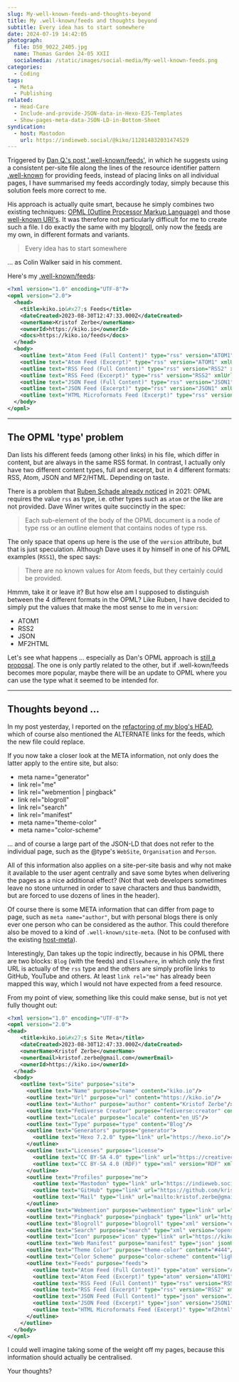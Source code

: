 ```yaml
---
slug: My-well-known-feeds-and-thoughts-beyond
title: My .well-known/feeds and thoughts beyond
subtitle: Every idea has to start somewhere
date: 2024-07-19 14:42:05
photograph:
  file: D50_9022_2405.jpg
  name: Thomas Garden 24-05 XXII
  socialmedia: /static/images/social-media/My-well-known-feeds.png
categories:
  - Coding
tags:
  - Meta
  - Publishing
related:
  - Head-Care
  - Include-and-provide-JSON-data-in-Hexo-EJS-Templates
  - Show-pages-meta-data-JSON-LD-in-Bottom-Sheet
syndication:
  - host: Mastodon
    url: https://indieweb.social/@kiko/112814832031474529
---
```


Triggered by [Dan Q.'s post '.well-known/feeds'](https://danq.me/2023/08/23/well-known-feeds/), in which he suggests using a consistent per-site file along the lines of the resource identifier pattern [.well-known](https://en.wikipedia.org/wiki/Well-known_URI) for providing feeds, instead of placing links on all individual pages, I have summarised my feeds accordingly today, simply because this solution feels more correct to me.

His approach is actually quite smart, because he simply combines two existing techniques: [OPML (Outline Processor Markup Language)](https://en.wikipedia.org/wiki/OPML) and those [well-known URI's](https://www.iana.org/assignments/well-known-uris/well-known-uris.xhtml). It was therefore not particularly difficult for me to create such a file. I do exactly the same with my [blogroll](/blogroll), only now the [feeds](/feeds) are my own, in different formats and variants.

> Every idea has to start somewhere

... as Colin Walker said in his comment.

<!-- more -->

Here's my [.well-known/feeds](/.well-known/feeds):

``` xml
<?xml version="1.0" encoding="UTF-8"?>
<opml version="2.0">
  <head>
    <title>kiko.io&#x27;s Feeds</title>
    <dateCreated>2023-08-30T12:47:33.000Z</dateCreated>
    <ownerName>Kristof Zerbe</ownerName>
    <ownerId>https://kiko.io</ownerId>
    <docs>https://kiko.io/feeds</docs>
  </head>
  <body>
    <outline text="Atom Feed (Full Content)" type="rss" version="ATOM1" xmlUrl="https://kiko.io/atom.xml" htmlUrl="https://kiko.io" description="Last 20 posts as Atom feed"/>
    <outline text="Atom Feed (Excerpt)" type="rss" version="ATOM1" xmlUrl="https://kiko.io/atom-excerpt.xml" htmlUrl="https://kiko.io" description="Last 20 posts with excerpt only as Atom feed"/>
    <outline text="RSS Feed (Full Content)" type="rss" version="RSS2" xmlUrl="https://kiko.io/rss.xml" htmlUrl="https://kiko.io" description="Last 20 posts as RSS feed"/>
    <outline text="RSS Feed (Excerpt)" type="rss" version="RSS2" xmlUrl="https://kiko.io/rss-excerpt.xml" htmlUrl="https://kiko.io" description="Last 20 posts with excerpt only as RSS feed"/>
    <outline text="JSON Feed (Full Content)" type="rss" version="JSON1" xmlUrl="https://kiko.io/feed.json" htmlUrl="https://kiko.io" description="Last 20 posts as JSON feed"/>
    <outline text="JSON Feed (Excerpt)" type="rss" version="JSON1" xmlUrl="https://kiko.io/feed-excerpt.json" htmlUrl="https://kiko.io" description="Last 20 posts with excerpt only as JSON feed"/>
    <outline text="HTML Microformats Feed (Excerpt)" type="rss" version="MF2HTML" xmlUrl="https://kiko.io/feeds/index.html" htmlUrl="https://kiko.io" description="Last 20 arcticles with excerpt only as HTML Microformats feed"/>
  </body>
</opml>
```

---

## The OPML 'type' problem

Dan lists his different feeds (among other links) in his file, which differ in content, but are always in the same RSS format. In contrast, I actually only have two different content types, full and excerpt, but in 4 different formats: RSS, Atom, JSON and MF2/HTML. Depending on taste.

There is a problem that [Ruben Schade already noticed](https://rubenerd.com/interpreting-the-opml-type-attribute/) in 2021: OPML requires the value ``rss`` as type, i.e. other types such as ``atom`` or the like are not provided. Dave Winer writes quite succinctly in the spec:

> Each sub-element of the body of the OPML document is a node of type rss or an outline element that contains nodes of type rss.

The only space that opens up here is the use of the ``version`` attribute, but that is just speculation. Although Dave uses it by himself in one of his OPML examples (``RSS1``), the spec says:

> There are no known values for Atom feeds, but they certainly could be provided.

Hmmm, take it or leave it? But how else am I supposed to distinguish between the 4 different formats in the OPML? Like Ruben, I have decided to simply put the values that make the most sense to me in ``version``:

- ATOM1
- RSS2
- JSON
- MF2HTML

Let's see what happens ... especially as Dan's OPML approach is [still a proposal](https://github.com/Dan-Q/well-known-feeds). The one is only partly related to the other, but if .well-kown/feeds becomes more popular, maybe there will be an update to OPML where you can use the type what it seemed to be intended for.

---

## Thoughts beyond ...

In my post yesterday, I reported on the [refactoring of my blog's HEAD](/post/Head-Care/), which of course also mentioned the ALTERNATE links for the feeds, which the new file could replace.

If you now take a closer look at the META information, not only does the latter apply to the entire site, but also:

- meta name="generator"
- link rel="me"
- link rel="webmention | pingback"
- link rel="blogroll"
- link rel="search"
- link rel="manifest"
- meta name="theme-color"
- meta name="color-scheme"

... and of course a large part of the JSON-LD that does not refer to the individual page, such as the @type's ``WebSite``, ``Organisation`` and ``Person``.

All of this information also applies on a site-per-site basis and why not make it available to the user agent centrally and save some bytes when delivering the pages as a nice additional effect? (Not that web developers sometimes leave no stone unturned in order to save characters and thus bandwidth, but are forced to use dozens of lines in the header).

Of course there is some META information that can differ from page to page, such as ``meta name="author"``, but with personal blogs there is only ever one person who can be considered as the author. This could therefore also be moved to a kind of ``.well-known/site-meta``. (Not to be confused with the existing [host-meta](https://datatracker.ietf.org/doc/html/rfc6415)).

Interestingly, Dan takes up the topic indirectly, because in his OPML there are two blocks: ``Blog`` (with the feeds) and ``Elsewhere``, in which only the first URL is actually of the ``rss`` type and the others are simply profile links to GitHub, YouTube and others. At least ``link rel="me"`` has already been mapped this way, which I would not have expected from a feed resource.

From my point of view, something like this could make sense, but is not yet fully thought out:

``` xml .wellknown/site-meta
<?xml version="1.0" encoding="UTF-8"?>
<opml version="2.0">
<head>
    <title>kiko.io&#x27;s Site Meta</title>
    <dateCreated>2023-08-30T12:47:33.000Z</dateCreated>
    <ownerName>Kristof Zerbe</ownerName>
    <ownerEmail>kristof.zerbe@gmail.com</ownerEmail>
    <ownerId>https://kiko.io</ownerId>
  </head>
  <body>
    <outline text="Site" purpose="site">
      <outline text="Name" purpose="name" content="kiko.io"/>
      <outline text="Url" purpose="url" content="https://kiko.io"/>
      <outline text="Author" purpose="author" content="Kristof Zerbe"/>
      <outline text="Fediverse Creator" purpose="fediverse:creator" content="@kiko@indieweb.social"/>
      <outline text="Locale" purpose="locale" content="en_US"/>
      <outline text="Type" purpose="type" content="Blog"/>
      <outline text="Generators" purpose="generator">
        <outline text="Hexo 7.2.0" type="link" url="https://hexo.io"/>
      </outline>
      <outline text="Licenses" purpose="license">
        <outline text="CC BY-SA 4.0" type="link" url="https://creativecommons.org/licenses/by-sa/4.0/"/>
        <outline text="CC BY-SA 4.0 (RDF)" type="xml" version="RDF" xmlUrl="https://creativecommons.org/licenses/by-sa/4.0/rdf"/>
      </outline>
      <outline text="Profiles" purpose="me">
        <outline text="Mastodon" type="link" url="https://indieweb.social/@kiko"/>
        <outline text="GitHub" type="link" url="https://github.com/kristofzerbe" auth="true"/>
        <outline text="Mail" type="link" url="mailto:kristof.zerbe@gmail.com" auth="true"/>
      </outline>
      <outline text="Webmention" purpose="webmention" type="link" url="https://webmention.io/kiko.io/webmention"/>
      <outline text="Pingback" purpose="pingback" type="link" url="https://webmention.io/kiko.io/xmlrpc"/>
      <outline text="Blogroll" purpose="blogroll" type="xml" version="opml" xmlUrl="https://kiko.io/blogroll.xml"/>
      <outline text="Search" purpose="search" type="xml" version="opensearchdescription" xmlUrl="https://kiko.io/opensearch.xml"/>
      <outline text="Icon" purpose="icon" type="link" url="https://kiko.io/favicon.ico">
      <outline text="Web Manifest" purpose="manifest" type="json" jsonUrl="https://kiko.io/manifest.json"/>
      <outline text="Theme Color" purpose="theme-color" content="#444"/>
      <outline text="Color Scheme" purpose="color-scheme" content="light dark"/>
      <outline text="Feeds" purpose="feeds">
        <outline text="Atom Feed (Full Content)" type="atom" version="ATOM1" xmlUrl="https://kiko.io/atom.xml" htmlUrl="https://kiko.io" description="Last 20 posts as Atom feed"/>
        <outline text="Atom Feed (Excerpt)" type="atom" version="ATOM1" xmlUrl="https://kiko.io/atom-excerpt.xml" htmlUrl="https://kiko.io" description="Last 20 posts with excerpt only as Atom feed"/>
        <outline text="RSS Feed (Full Content)" type="rss" version="RSS2" xmlUrl="https://kiko.io/rss.xml" htmlUrl="https://kiko.io" description="Last 20 posts as RSS feed"/>
        <outline text="RSS Feed (Excerpt)" type="rss" version="RSS2" xmlUrl="https://kiko.io/rss-excerpt.xml" htmlUrl="https://kiko.io" description="Last 20 posts with excerpt only as RSS feed"/>
        <outline text="JSON Feed (Full Content)" type="json" version="JSON1" xmlUrl="https://kiko.io/feed.json" htmlUrl="https://kiko.io" description="Last 20 posts as JSON feed"/>
        <outline text="JSON Feed (Excerpt)" type="json" version="JSON1" xmlUrl="https://kiko.io/feed-excerpt.json" htmlUrl="https://kiko.io" description="Last 20 posts with excerpt only as JSON feed"/>
        <outline text="HTML Microformats Feed (Excerpt)" type="mf2html" version="MF2HTML" xmlUrl="https://kiko.io/feeds/index.html" htmlUrl="https://kiko.io" description="Last 20 arcticles with excerpt only as HTML Microformats feed"/>
      </outline>
    </outline>
  </body>
</opml>
```

I could well imagine taking some of the weight off my pages, because this information should actually be centralised.

Your thoughts?
